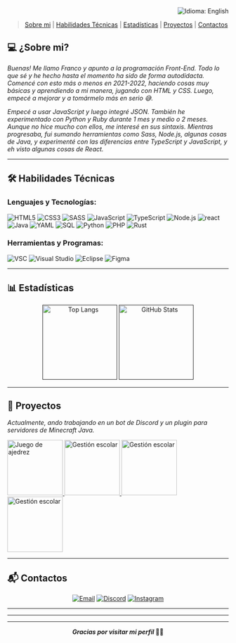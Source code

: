 <div align="right">
<a href="README.en.md" style="text-decoration:none;">
<img src="https://img.shields.io/badge/Idioma-EN-FFFF00?style=for-the-badge&logo=googletranslate&logoColor=FFFF00&color=FFFF00&labelColor=3E00CC" alt="Idioma: English">
</a>
</div>

> [Sobre mi](#capria1) | [Habilidades Técnicas](#capria2) | [Estadísticas](#capria3) | [Proyectos](#capria4) | [Contactos](#capria5)

<section id="capria1">

# 💻 **¿Sobre mi?**
</section>

*Buenas! Me llamo Franco y apunto a la programación Front-End. Todo lo que sé y he hecho hasta el momento ha sido de forma autodidacta. Comencé con esto más o menos en 2021-2022, haciendo cosas muy básicas y aprendiendo a mi manera, jugando con HTML y CSS. Luego, empecé a mejorar y a tomármelo más en serio 😅.* 

*Empecé a usar JavaScript y luego integré JSON. También he experimentado con Python y Ruby durante 1 mes y medio o 2 meses. Aunque no hice mucho con ellos, me interesé en sus sintaxis. Mientras progresaba, fui sumando herramientas como Sass, Node.js, algunas cosas de Java, y experimenté con las diferencias entre TypeScript y JavaScript, y eh visto algunas cosas de React.*  

---

<section id="capria2">

## 🛠️ **Habilidades Técnicas**
</section>

### Lenguajes y Tecnologías:

![HTML5](https://img.shields.io/badge/HTML5-E34F26?style=for-the-badge&logo=html5&logoColor=white)
![CSS3](https://img.shields.io/badge/CSS3-1572B6?style=for-the-badge&logo=css3&logoColor=white)
![SASS](https://img.shields.io/badge/SASS-CC6699?style=for-the-badge&logo=sass&logoColor=white)
![JavaScript](https://img.shields.io/badge/JavaScript-F7DF1E?style=for-the-badge&logo=javascript&logoColor=black)
![TypeScript](https://img.shields.io/badge/TypeScript-poco-444?style=for-the-badge&logo=typescript&logoColor=white&labelColor=3178C6)
![Node.js](https://img.shields.io/badge/Node.js-basico-444?style=for-the-badge&logo=nodedotjs&logoColor=white&labelColor=339933)
![react](https://img.shields.io/badge/react-basico-444?style=for-the-badge&logo=react&logoColor=black&labelColor=61DAFB)
![Java](https://img.shields.io/badge/Java-007396?style=for-the-badge&logo=java&logoColor=white)
![YAML](https://img.shields.io/badge/YAML-000000?style=for-the-badge&logo=yaml&logoColor=white)
![SQL](https://img.shields.io/badge/SQL-4479A1?style=for-the-badge&logo=postgresql&logoColor=white)
![Python](https://img.shields.io/badge/Python-basico-444?style=for-the-badge&logo=python&logoColor=white&labelColor=3776AB)
![PHP](https://img.shields.io/badge/PHP-basico-444?style=for-the-badge&logo=php&logoColor=white&labelColor=777BB4)
![Rust](https://img.shields.io/badge/Rust-poco-444?style=for-the-badge&logo=rust&logoColor=white&labelColor=000)

### Herramientas y Programas:

![VSC](https://img.shields.io/badge/VSC-0078D4?style=for-the-badge&logo=visualstudiocode&logoColor=white)
![Visual Studio](https://img.shields.io/badge/Visual_Studio-5C2D91?style=for-the-badge&logo=visualstudio&logoColor=white)
![Eclipse](https://img.shields.io/badge/Eclipse-2C2255?style=for-the-badge&logo=eclipseide&logoColor=white)
![Figma](https://img.shields.io/badge/Figma-Básico-444?style=for-the-badge&logo=figma&logoColor=white&labelColor=F24E1E)

---

<section id="capria3">

## 📊 **Estadísticas**
</section>

<div align="center">
<a href=""><img height="170px" src="https://github-readme-stats.vercel.app/api/top-langs/?username=CapriaFranco&layout=compact&theme=radical&bg_color=3E00CC&title_color=FFFF00&text_color=FFFF00&icon_color=FFFF00&hide_border=true" alt="Top Langs"></a>
<a href=""><img height="170px" src="https://github-readme-stats.vercel.app/api?username=CapriaFranco&show_icons=true&theme=radical&bg_color=3E00CC&title_color=FFFF00&text_color=FFFF00&icon_color=FFFF00&hide_border=true" alt="GitHub Stats"></a>
</div>

---

<section id="capria4">

## 🚀 **Proyectos**
</section>

*Actualmente, ando trabajando en un bot de Discord y un plugin para servidores de Minecraft Java.*  

<a href="https://github.com/CapriaFranco/chess">
<img height="126px" src="https://github-readme-stats.vercel.app/api/pin/?username=CapriaFranco&repo=chess&theme=radical&bg_color=3E00CC&title_color=FFFF00&text_color=FFFF00&icon_color=FFFF00&hide_border=true" alt="Juego de ajedrez">
</a>
<a href="https://github.com/CapriaFranco/eestn2">
<img height="126px" src="https://github-readme-stats.vercel.app/api/pin/?username=CapriaFranco&repo=eestn2&theme=radical&bg_color=3E00CC&title_color=FFFF00&text_color=FFFF00&icon_color=FFFF00&hide_border=true" alt="Gestión escolar">
</a>
<a href="https://github.com/CapriaFranco/CatBot">
<img height="126px" src="https://github-readme-stats.vercel.app/api/pin/?username=CapriaFranco&repo=CatBot&theme=radical&bg_color=3E00CC&title_color=FFFF00&text_color=FFFF00&icon_color=FFFF00&hide_border=true" alt="Gestión escolar">
</a>
<a href="https://github.com/CapriaFranco/VSVTracker">
<img height="126px" src="https://github-readme-stats.vercel.app/api/pin/?username=CapriaFranco&repo=VSCTracker&theme=radical&bg_color=3E00CC&title_color=FFFF00&text_color=FFFF00&icon_color=FFFF00&hide_border=true" alt="Gestión escolar">
</a>

---

<section id="capria5">

## 📬 **Contactos**
</section>

<div align="center">
  
[![Email](https://img.shields.io/badge/Email-capriadeveloper@gmail.com-444?style=for-the-badge&logo=gmail&logoColor=white&labelColor=EA4335)](mailto:capriadeveloper@gmail.com) [![Discord](https://img.shields.io/badge/Discord-francholol-444?style=for-the-badge&logo=discord&logoColor=white&labelColor=5865F2)](https://discord.com/users/francholol) [![Instagram](https://img.shields.io/badge/Instagram-capria__franco-444?style=for-the-badge&logo=instagram&logoColor=white&labelColor=FF0069)](https://instagram.com/capria_franco)  

</div>

---
---
---

<div align="center">

***Gracias por visitar mi perfil* 💛💜**

</div>
